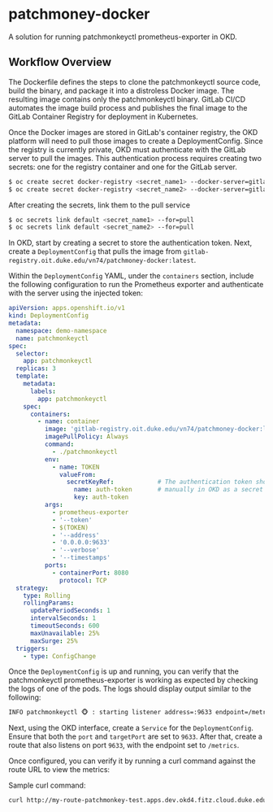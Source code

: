 # patchmoney-docker

A solution for running patchmonkeyctl prometheus-exporter in OKD. 

## Workflow Overview
The Dockerfile defines the steps to clone the patchmonkeyctl source code, build the binary, and package it into a distroless Docker image. The resulting image contains only the patchmonkeyctl binary. GitLab CI/CD automates the image build process and publishes the final image to the GitLab Container Registry for deployment in Kubernetes.

Once the Docker images are stored in GitLab's container registry, the OKD platform will need to pull those images to create a DeploymentConfig. Since the registry is currently private, OKD must authenticate with the GitLab server to pull the images. This authentication process requires creating two secrets: one for the registry container and one for the GitLab server.

```bash
$ oc create secret docker-registry <secret_name1> --docker-server=gitlab-registry.oit.duke.edu --docker-username=<gitlab_uname> --docker-password=<gitlab_user_pwd>
$ oc create secret docker-registry <secret_name2> --docker-server=gitlab.oit.duke.edu --docker-username=<gitlab_uname> --docker-password=<gitlab_user_pwd>
```

After creating the secrets, link them to the pull service

```bash
$ oc secrets link default <secret_name1> --for=pull
$ oc secrets link default <secret_name2> --for=pull
```

In OKD, start by creating a secret to store the authentication token. Next, create a `DeploymentConfig` that pulls the image from `gitlab-registry.oit.duke.edu/vn74/patchmoney-docker:latest`.

Within the `DeploymentConfig` YAML, under the `containers` section, include the following configuration to run the Prometheus exporter and authenticate with the server using the injected token:

```yaml
apiVersion: apps.openshift.io/v1
kind: DeploymentConfig
metadata:
  namespace: demo-namespace  
  name: patchmonkeyctl
spec:
  selector:
    app: patchmonkeyctl
  replicas: 3
  template:
    metadata:
      labels:
        app: patchmonkeyctl
    spec:
      containers:
        - name: container
          image: 'gitlab-registry.oit.duke.edu/vn74/patchmoney-docker:latest'
          imagePullPolicy: Always
          command:
            - ./patchmonkeyctl
          env:
            - name: TOKEN          
              valueFrom:
                secretKeyRef:            # The authentication token should be created 
                  name: auth-token       # manually in OKD as a secret
                  key: auth-token
          args:
            - prometheus-exporter
            - '--token'
            - $(TOKEN)
            - '--address'
            - '0.0.0.0:9633'
            - '--verbose'
            - '--timestamps'
          ports:
            - containerPort: 8080
              protocol: TCP
  strategy:
    type: Rolling
    rollingParams:
      updatePeriodSeconds: 1
      intervalSeconds: 1
      timeoutSeconds: 600
      maxUnavailable: 25%
      maxSurge: 25%
  triggers:
    - type: ConfigChange
```
Once the `DeploymentConfig` is up and running, you can verify that the patchmonkeyctl prometheus-exporter is working as expected by checking the logs of one of the pods. The logs should display output similar to the following:
```bash
INFO patchmonkeyctl 🐵 : starting listener address=:9633 endpoint=/metrics poll-interval=5m0
```

Next, using the OKD interface, create a `Service` for the `DeploymentConfig`. Ensure that both the `port` and `targetPort` are set to `9633`. After that, create a route that also listens on port `9633`, with the endpoint set to `/metrics`.

Once configured, you can verify it by running a curl command against the route URL to view the metrics:

Sample curl command:
```bash
curl http://my-route-patchmonkey-test.apps.dev.okd4.fitz.cloud.duke.edu/metrics
```